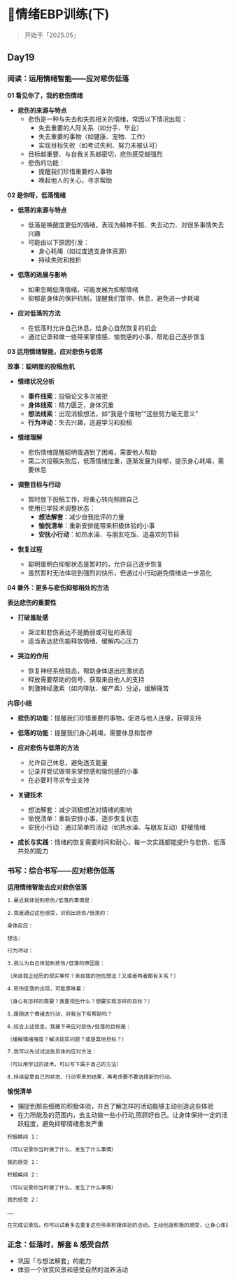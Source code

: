 ﻿# 🥲情绪EBP训练(下)

> 开始于「2025.05」

## Day19


### 阅读：运用情绪智能——应对悲伤低落

**01 看见你了，我的悲伤情绪**

- **悲伤的来源与特点**
  - 悲伤是一种与失去和失败相关的情绪，常因以下情况出现：
    - 失去重要的人际关系（如分手、毕业）
    - 失去重要的事物（如健康、宠物、工作）
    - 实现目标失败（如考试失利、努力未被认可）
  - 目标越重要、与自我关系越密切，悲伤感受越强烈
  - 悲伤的功能：
    - 提醒我们珍惜重要的人事物
    - 唤起他人的关心，寻求帮助

**02 是你呀，低落情绪**

- **低落的来源与特点**
  - 低落是唤醒度更低的情绪，表现为精神不振、失去动力、对很多事情失去兴趣
  - 可能由以下原因引发：
    - 身心耗竭（如过度透支身体资源）
    - 持续失败和挫折

- **低落的进展与影响**
  - 如果忽略低落情绪，可能发展为抑郁情绪
  - 抑郁是身体的保护机制，提醒我们暂停、休息，避免进一步耗竭

- **应对低落的方法**
  - 在低落时允许自己休息，给身心自然恢复的机会
  - 通过记录和做一些带来掌控感、愉悦感的小事，帮助自己逐步恢复

**03 运用情绪智能，应对悲伤与低落**

**故事：聪明蛋的投稿危机**

- **情绪状况分析**
  - **事件线索**：投稿论文多次被拒
  - **身体线索**：精力匮乏，身体沉重
  - **想法线索**：出现消极想法，如“我是个废物”“这些努力毫无意义”
  - **行为冲动**：失去兴趣，逃避学习和投稿

- **情绪理解**
  - 悲伤情绪提醒聪明蛋遇到了困难，需要他人帮助
  - 第二次投稿失败后，低落情绪加重，逐渐发展为抑郁，提示身心耗竭，需要休息

- **调整目标与行动**
  - 暂时放下投稿工作，将重心转向照顾自己
  - 使用已学技术调整状态：
    - **想法解套**：减少自我批评的力量
    - **愉悦清单**：重新安排能带来积极体验的小事
    - **安抚小行动**：如热水澡、与朋友吃饭、追喜欢的节目

- **恢复过程**
  - 聪明蛋明白抑郁状态是暂时的，允许自己逐步恢复
  - 虽然暂时无法体验到强烈的快乐，但通过小行动避免情绪进一步恶化


**04 番外：更多与悲伤抑郁相处的方法**

**表达悲伤的重要性**

- **打破羞耻感**
  - 哭泣和悲伤表达不是脆弱或可耻的表现
  - 适当表达悲伤能释放情绪、缓解内心压力

- **哭泣的作用**
  - 恢复神经系统稳态，帮助身体退出应激状态
  - 释放需要帮助的信号，获取来自他人的支持
  - 刺激神经激素（如内啡肽、催产素）分泌，缓解痛苦


**内容小结**

- **悲伤的功能**：提醒我们珍惜重要的事物，促进与他人连接，获得支持
- **低落的功能**：提醒我们身心耗竭，需要休息和暂停
- **应对悲伤与低落的方法**
  - 允许自己休息，避免透支能量
  - 记录并尝试做带来掌控感和愉悦感的小事
  - 在必要时寻求专业支持

- **关键技术**
  - 想法解套：减少消极想法对情绪的影响
  - 愉悦清单：重新安排小事，逐步恢复状态
  - 安抚小行动：通过简单的活动（如热水澡、与朋友互动）舒缓情绪

- **成长与实践**：情绪的恢复需要时间和耐心，每一次实践都能提升与悲伤、低落共处的能力


### 书写：综合书写——应对悲伤低落

**运用情绪智能去应对悲伤低落**

```markdown
1.最近我体验到悲伤/低落的事情是：

2.我是通过这些感受，识别出悲伤/低落的：

身体反应：

想法:

行为冲动：

3.我认为自己体验到悲伤/低落的原因是：

（来自我正经历的现实事件？来自我的担忧想法？又或者两者都有关系？）

4.悲伤低落的出现，可能意味着：

（身心有怎样的需要？我重视些什么？想要实现怎样的目标？）

5.跟随这个情绪去行动，对我当下有帮助吗？

6.综合上述信息，我接下来应对悲伤/低落的目标是：

（缓解情绪强度？解决现实问题？或是其他目标？）

7.我可以先试试这些具体的应对方法：

（可以用学过的技术，可以写下属于自己的方法）

8.持续留意自己的状态、行动带来的结果，再考虑要不要选择新的行动。
```

**愉悦清单**

- 捕捉到那些细微的积极体验，并且了解怎样的活动能够主动创造这些体验
- 在力所能及的范围内，去主动做一些小行动,照顾好自己。让身体保持一定的活跃程度，避免抑郁情绪愈发严重

```markdown
积极瞬间 1：

（可以记录你当时做了什么、发生了什么事情）

我的感受 1：

积极瞬间 2：

（可以记录你当时做了什么、发生了什么事情）

我的感受 2：

……

在完成记录后，你可以试着多去重复这些带来积极体验的活动，主动创造积极的感受，让身心体验到掌控感。
```


### 正念：低落时，解套 & 感受自然

- 巩固「与想法解套」的能力
- 体验一个欣赏风景和感受自然的滋养活动



